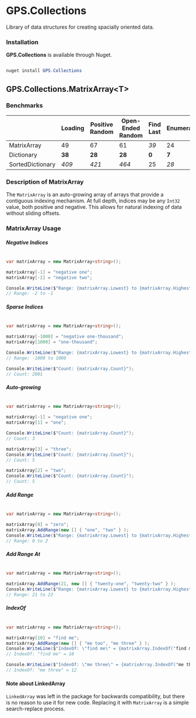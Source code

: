 # GPS.Collections

Library of data structures for creating spacially oriented data.

### Installation

__GPS.Collections__ is available through Nuget.

```powershell

nuget install GPS.Collections
```

## GPS.Collections.MatrixArray&lt;T&gt;

### Benchmarks

| | Loading | Positive Random | Open-Ended Random | Find Last | Enumerate | Sum | Memory |
|-|---------|-----------------|-------------------|-----------|-----------|-----|--------|
| MatrixArray | 49 | 67 | 61 | _39_ | 24 | 240 | _1494190_ |
| Dictionary | __38__ | __28__ | __28__ | __0__ | __7__ | __101__ | __668789__ |
| SortedDictionary | _409_ | _421_ | _464_ | 25 | _28_ | _1347_ | 670201 |

### Description of MatrixArray

The `MatrixArray` is an auto-growing array of arrays that provide a contiguous indexing mechanism.  At full depth, indices may be any `Int32` value, both positive and negative.  This allows for natural indexing of data without sliding offsets.

### MatrixArray Usage

##### Negative Indices

```csharp

var matrixArray = new MatrixArray<string>();

matrixArray[-1] = "negative one";
matrixArray[-2] = "negative two";

Console.WriteLine($"Range: {matrixArray.Lowest} to {matrixArray.Highest}");
// Range: -2 to -1
```

##### Sparse Indices

```csharp

var matrixArray = new MatrixArray<string>();

matrixArray[-1000] = "negative one-thousand";
matrixArray[1000] = "one-thousand";

Console.WriteLine($"Range: {matrixArray.Lowest} to {matrixArray.Highest}");
// Range: -1000 to 1000

Console.WriteLine($"Count: {matrixArray.Count}");
// Count: 2001
```

##### Auto-growing

```csharp

var matrixArray = new MatrixArray<string>();

matrixArray[-1] = "negative one";
matrixArray[1] = "one";

Console.WriteLine($"Count: {matrixArray.Count}");
// Count: 3

matrixArray[3] = "three";
Console.WriteLine($"Count: {matrixArray.Count}");
// Count: 5

matrixArray[2] = "two";
Console.WriteLine($"Count: {matrixArray.Count}");
// Count: 5
```

##### Add Range

```csharp

var matrixArray = new MatrixArray<string>();

matrixArray[0] = "zero";
matrixArray.AddRange(new [] { "one", "two" } );
Console.WriteLine($"Range: {matrixArray.Lowest} to {matrixArray.Highest}");
// Range: 0 to 2
```

##### Add Range At

```csharp

var matrixArray = new MatrixArray<string>();

matrixArray.AddRange(21, new [] { "twenty-one", "twenty-two" } );
Console.WriteLine($"Range: {matrixArray.Lowest} to {matrixArray.Highest}");
// Range: 21 to 22
```

##### IndexOf

```csharp

var matrixArray = new MatrixArray<string>();

matrixArray[10] = "find me";
matrixArray.AddRange(new [] { "me too", "me three" } );
Console.WriteLine($"IndexOf: \"find me\" = {matrixArray.IndexOf("find me")}");
// IndexOf: "find me" = 10

Console.WriteLine($"IndexOf: \"me three\" = {matrixArray.IndexOf("me three")}");
// IndexOf: "me three" = 12
```

#### Note about LinkedArray

`LinkedArray` was left in the package for backwards compatibility, but there is no
reason to use it for new code.  Replacing it with `MatrixArray` is a simple search-replace
process.
